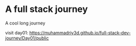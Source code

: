 # A full stack journey

A cool long journey

visit day01: https://muhammadriy3d.github.io/full-stack-dev-journey/Day01/public
